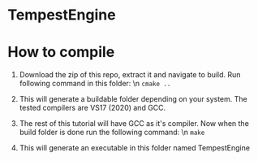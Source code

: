 # TempestEngine

# How to compile

1. Download the zip of this repo, extract it and navigate to build. Run following command in this folder: \n
```cmake ..```
    
2. This will generate a buildable folder depending on your system. The tested compilers are VS17 (2020) and GCC.

3. The rest of this tutorial will have GCC as it's compiler. Now when the build folder is done run the following command: \n
```make```
    
4. This will generate an executable in this folder named TempestEngine
